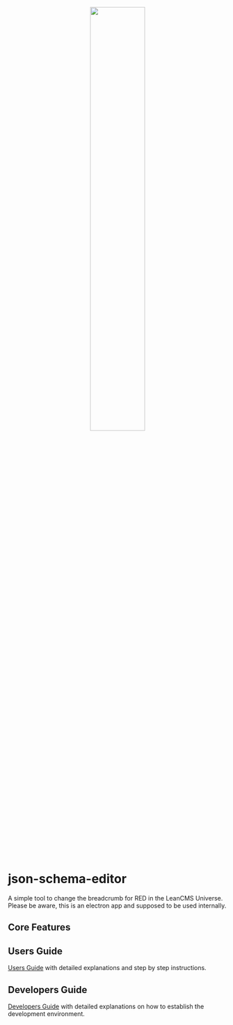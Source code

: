 <p align="center">
  <img width="50%" src="./docs/h_and_g.jpg">
</p>

# json-schema-editor

A simple tool to change the breadcrumb for RED in the LeanCMS Universe. Please be aware, this is an electron app and supposed to be used internally.

## Core Features

## Users Guide

[Users Guide](docs/user/user.md) with detailed explanations and step by step instructions.

## Developers Guide

[Developers Guide](docs/dev/dev.md) with detailed explanations on how to establish the development environment.
